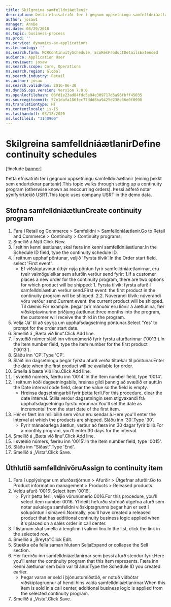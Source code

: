 ```yaml
---
title: Skilgreina samfelldniáætlanir
description: Þetta efnisatriði fer í gegnum uppsetningu samfelldniáætlanir (einnig þekkt sem endurteknar pantanir).
author: josaw1
manager: AnnBe
ms.date: 08/29/2018
ms.topic: business-process
ms.prod: ''
ms.service: dynamics-ax-applications
ms.technology: ''
ms.search.form: MCRContinuitySchedule, EcoResProductDetailsExtended
audience: Application User
ms.reviewer: josaw
ms.search.scope: Core, Operations
ms.search.region: Global
ms.search.industry: Retail
ms.author: josaw
ms.search.validFrom: 2016-06-30
ms.dyn365.ops.version: Version 7.0.0
ms.openlocfilehash: 06fd1e23ad84fdc5e94e309717d5a96fbff45035
ms.sourcegitcommit: 57e1dafa186fec77ddd8ba9425d238e36e0f0998
ms.translationtype: HT
ms.contentlocale: is-IS
ms.lasthandoff: 03/18/2020
ms.locfileid: "3140900"
---
```

# <a name="define-continuity-schedules"></a><span data-ttu-id="dcdb8-103">Skilgreina samfelldniáætlanir</span><span class="sxs-lookup"><span data-stu-id="dcdb8-103">Define continuity schedules</span></span>

[!include [banner](../includes/banner.md)]

<span data-ttu-id="dcdb8-104">Þetta efnisatriði fer í gegnum uppsetningu samfelldniáætlanir (einnig þekkt sem endurteknar pantanir).</span><span class="sxs-lookup"><span data-stu-id="dcdb8-104">This topic walks through setting up a continuity program (otherwise known as reoccurring orders).</span></span> <span data-ttu-id="dcdb8-105">Þessi aðferð notar sýnifyrirtækið USRT.</span><span class="sxs-lookup"><span data-stu-id="dcdb8-105">This topic uses company USRT in the demo data.</span></span>


## <a name="create-continuity-program"></a><span data-ttu-id="dcdb8-106">Stofna samfelldniáætlun</span><span class="sxs-lookup"><span data-stu-id="dcdb8-106">Create continuity program</span></span>
1. <span data-ttu-id="dcdb8-107">Fara í Retail og Commerce > Samfelldni > Samfelldniáætlanir.</span><span class="sxs-lookup"><span data-stu-id="dcdb8-107">Go to Retail and Commerce > Continuity > Continuity programs.</span></span>
2. <span data-ttu-id="dcdb8-108">Smellið á Nýtt.</span><span class="sxs-lookup"><span data-stu-id="dcdb8-108">Click New.</span></span>
3. <span data-ttu-id="dcdb8-109">Í reitinn kenni áætlunar, skal færa inn kenni samfelldniáætlunar.</span><span class="sxs-lookup"><span data-stu-id="dcdb8-109">In the Schedule ID field, type the continuity schedule ID.</span></span>
4. <span data-ttu-id="dcdb8-110">Í reitnum upphaf pöntunar, veljið 'Fyrsta tilvik'.</span><span class="sxs-lookup"><span data-stu-id="dcdb8-110">In the Order start field, select 'First event'.</span></span>
    * <span data-ttu-id="dcdb8-111">Ef viðskiptavinur útbýr nýja pöntun fyrir samfelldniáætlanirnar, eru tveir valmöguleikar sem afurðin verður send fyrir: 1.</span><span class="sxs-lookup"><span data-stu-id="dcdb8-111">If a customer places a new order for the continuity program, there are two options for which product will be shipped:  1.</span></span> <span data-ttu-id="dcdb8-112">Fyrsta tilvik: fyrsta afurð í samfelldniáætlun verður send.</span><span class="sxs-lookup"><span data-stu-id="dcdb8-112">First event: the first product in the continuity program will be shipped.</span></span>  <span data-ttu-id="dcdb8-113">2.</span><span class="sxs-lookup"><span data-stu-id="dcdb8-113">2.</span></span> <span data-ttu-id="dcdb8-114">Núverandi tilvik: núverandi vöru verður send.</span><span class="sxs-lookup"><span data-stu-id="dcdb8-114">Current event: the current product will be shipped.</span></span> <span data-ttu-id="dcdb8-115">Til dæmis:</span><span class="sxs-lookup"><span data-stu-id="dcdb8-115">For example.</span></span> <span data-ttu-id="dcdb8-116">þegar þrír mánuðir eru liðnir á áætlunina, fær viðskiptavinurinn þriðjung áætlunar.</span><span class="sxs-lookup"><span data-stu-id="dcdb8-116">three months into the program, the customer will receive the third in the program.</span></span>  
5. <span data-ttu-id="dcdb8-117">Velja 'Já' til að spyrja um upphafsdagsetning pöntunar.</span><span class="sxs-lookup"><span data-stu-id="dcdb8-117">Select 'Yes' to prompt for the order start date.</span></span>
6. <span data-ttu-id="dcdb8-118">Smellið á „Bæta við línu“.</span><span class="sxs-lookup"><span data-stu-id="dcdb8-118">Click Add line.</span></span>
7. <span data-ttu-id="dcdb8-119">Í svæðið númer sláið inn vörunúmerið fyrir fyrstu afurðarinnar ('0013').</span><span class="sxs-lookup"><span data-stu-id="dcdb8-119">In the Item number field, type the item number for the first product ('0013').</span></span>
8. <span data-ttu-id="dcdb8-120">Sláðu inn 'CP'.</span><span class="sxs-lookup"><span data-stu-id="dcdb8-120">Type 'CP'.</span></span>
9. <span data-ttu-id="dcdb8-121">Sláið inn dagsetningu þegar fyrstu afurð verða tiltækar til pöntunar.</span><span class="sxs-lookup"><span data-stu-id="dcdb8-121">Enter the date when the first product will be available for order.</span></span>
10. <span data-ttu-id="dcdb8-122">Smella á bæta Við línu.</span><span class="sxs-lookup"><span data-stu-id="dcdb8-122">Click Add line.</span></span>
11. <span data-ttu-id="dcdb8-123">Í svæðið númers, færðu inn '0014'.</span><span class="sxs-lookup"><span data-stu-id="dcdb8-123">In the Item number field, type '0014'.</span></span>
12. <span data-ttu-id="dcdb8-124">Í reitnum kóði dagsetningabils, hreinsa gildi þannig að svæðið er autt.</span><span class="sxs-lookup"><span data-stu-id="dcdb8-124">In the Date interval code field, clear the value so the field is empty.</span></span>
    * <span data-ttu-id="dcdb8-125">Hreinsa dagsetningarbil fyrir þetta ferli.</span><span class="sxs-lookup"><span data-stu-id="dcdb8-125">For this procedure, clear the date interval.</span></span> <span data-ttu-id="dcdb8-126">Stilla verður dagsetningin sem stigvaxandi frá upphafsdagsetningu fyrstu vörunnar.</span><span class="sxs-lookup"><span data-stu-id="dcdb8-126">You'll set the date as incremental from the start date of the first item.</span></span>  
13. <span data-ttu-id="dcdb8-127">Hér er fært inn millibilið sem vörur eru sendar á.</span><span class="sxs-lookup"><span data-stu-id="dcdb8-127">Here you'll enter the interval at which the products are shipped.</span></span> <span data-ttu-id="dcdb8-128">Sláðu inn '30'.</span><span class="sxs-lookup"><span data-stu-id="dcdb8-128">Type '30'.</span></span>
    * <span data-ttu-id="dcdb8-129">Fyrir mánaðarlega áætlun, verður að færa inn 30 dagar fyrir bilið.</span><span class="sxs-lookup"><span data-stu-id="dcdb8-129">For a monthly program, you'll enter 30 days for the interval.</span></span>  
14. <span data-ttu-id="dcdb8-130">Smellið á „Bæta við línu“.</span><span class="sxs-lookup"><span data-stu-id="dcdb8-130">Click Add line.</span></span>
15. <span data-ttu-id="dcdb8-131">Í svæðið númers, færðu inn '0015'.</span><span class="sxs-lookup"><span data-stu-id="dcdb8-131">In the Item number field, type '0015'.</span></span>
16. <span data-ttu-id="dcdb8-132">Sláðu inn "Síðast".</span><span class="sxs-lookup"><span data-stu-id="dcdb8-132">Type 'End'.</span></span>
17. <span data-ttu-id="dcdb8-133">Smellið á „Vista“.</span><span class="sxs-lookup"><span data-stu-id="dcdb8-133">Click Save.</span></span>

## <a name="assign-to-continuity-item"></a><span data-ttu-id="dcdb8-134">Úthlutið samfelldnivöru</span><span class="sxs-lookup"><span data-stu-id="dcdb8-134">Assign to continuity item</span></span>
1. <span data-ttu-id="dcdb8-135">Fara í upplýsingar um afurðastjórnun > Afurðir > Útgefnar afurðir.</span><span class="sxs-lookup"><span data-stu-id="dcdb8-135">Go to Product information management > Products > Released products.</span></span>
2. <span data-ttu-id="dcdb8-136">Veldu afurð '0016'.</span><span class="sxs-lookup"><span data-stu-id="dcdb8-136">Select item '0016'.</span></span>
    * <span data-ttu-id="dcdb8-137">Fyrir þetta ferli, veljið vörunúmerið 0016.</span><span class="sxs-lookup"><span data-stu-id="dcdb8-137">For this procedure, you'll select item number 0016.</span></span> <span data-ttu-id="dcdb8-138">Yfirleitt hefurðu stofnað útgefna afurð sem notar aukalega samfelldni viðskiptagrunns þegar hún er sett í sölupöntun í símaveri.</span><span class="sxs-lookup"><span data-stu-id="dcdb8-138">Normally, you'll have created a released product that has additional continuity business logic applied when it's placed on a sales order in call center.</span></span>  
3. <span data-ttu-id="dcdb8-139">Í listanum skal smella á tengilinn í valinni línu.</span><span class="sxs-lookup"><span data-stu-id="dcdb8-139">In the list, click the link in the selected row.</span></span>
4. <span data-ttu-id="dcdb8-140">Smellið á „Breyta“.</span><span class="sxs-lookup"><span data-stu-id="dcdb8-140">Click Edit.</span></span>
5. <span data-ttu-id="dcdb8-141">Stækka eða fella saman hlutann Selja</span><span class="sxs-lookup"><span data-stu-id="dcdb8-141">Expand or collapse the Sell section.</span></span>
6. <span data-ttu-id="dcdb8-142">Hér færirðu inn samfelldniáætlanirnar sem þessi afurð stendur fyrir.</span><span class="sxs-lookup"><span data-stu-id="dcdb8-142">Here you'll enter the continuity program that this item represents.</span></span> <span data-ttu-id="dcdb8-143">Færa inn Kenni áætlunar sem búið var til áður.</span><span class="sxs-lookup"><span data-stu-id="dcdb8-143">Type the Schedule ID you created earlier.</span></span>
    * <span data-ttu-id="dcdb8-144">Þegar varan er seld í þjónustumiðstöð, er notuð viðbótar viðskiptagrunnur af hendi hins valda samfelldniáætlanirnar.</span><span class="sxs-lookup"><span data-stu-id="dcdb8-144">When this item is sold in a call center, additional business logic is applied from the selected continuity program.</span></span>  
7. <span data-ttu-id="dcdb8-145">Smellið á „Vista“.</span><span class="sxs-lookup"><span data-stu-id="dcdb8-145">Click Save.</span></span>

